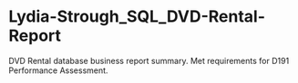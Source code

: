 # Lydia-Strough_SQL_DVD-Rental-Report
DVD Rental database business report summary. Met requirements for D191 Performance Assessment.
